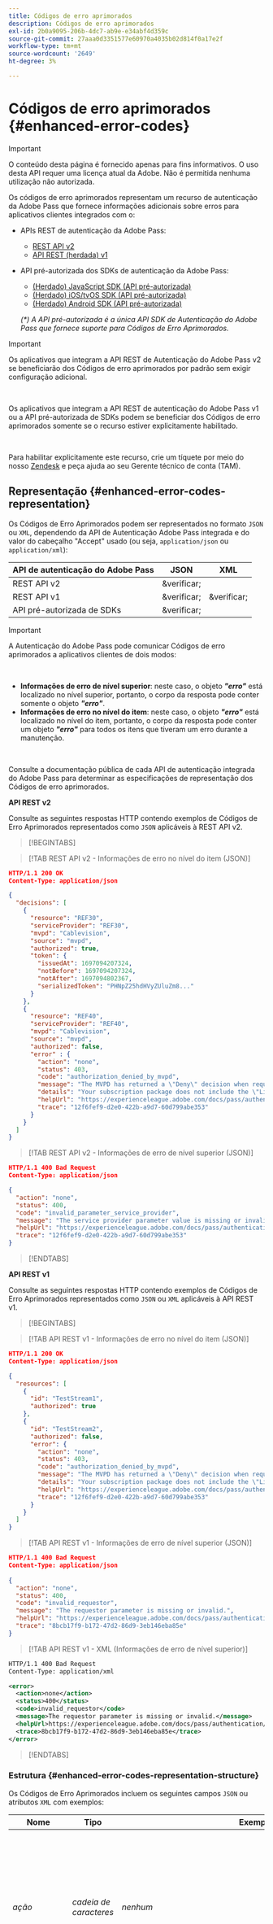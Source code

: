 ```yaml
---
title: Códigos de erro aprimorados
description: Códigos de erro aprimorados
exl-id: 2b0a9095-206b-4dc7-ab9e-e34abf4d359c
source-git-commit: 27aaa0d3351577e60970a4035b02d814f0a17e2f
workflow-type: tm+mt
source-wordcount: '2649'
ht-degree: 3%

---
```


# Códigos de erro aprimorados {#enhanced-error-codes}

>[!IMPORTANT]
>
>O conteúdo desta página é fornecido apenas para fins informativos. O uso desta API requer uma licença atual da Adobe. Não é permitida nenhuma utilização não autorizada.

Os códigos de erro aprimorados representam um recurso de autenticação da Adobe Pass que fornece informações adicionais sobre erros para aplicativos clientes integrados com o:

* APIs REST de autenticação da Adobe Pass:
   * [REST API v2](../../rest-apis/rest-api-v2/apis/rest-api-v2-apis-overview.md)
   * [API REST (herdada) v1](../../legacy/rest-api-v1/rest-api-overview.md)
* API pré-autorizada dos SDKs de autenticação da Adobe Pass:
   * [(Herdado) JavaScript SDK (API pré-autorizada)](../../legacy/sdks/javascript-sdk/preauthorize-api-javascript-sdk.md)
   * [(Herdado) iOS/tvOS SDK (API pré-autorizada)](../../legacy/sdks/ios-tvos-sdk/preauthorize-api-ios-tvos-sdk.md)
   * [(Herdado) Android SDK (API pré-autorizada)](../../legacy/sdks/android-sdk/preauthorize-api-android-sdk.md)

  _(*) A API pré-autorizada é a única API SDK de Autenticação do Adobe Pass que fornece suporte para Códigos de Erro Aprimorados._

>[!IMPORTANT]
>
> Os aplicativos que integram a API REST de Autenticação do Adobe Pass v2 se beneficiarão dos Códigos de erro aprimorados por padrão sem exigir configuração adicional.
>
> <br/>
>
> Os aplicativos que integram a API REST de autenticação do Adobe Pass v1 ou a API pré-autorizada de SDKs podem se beneficiar dos Códigos de erro aprimorados somente se o recurso estiver explicitamente habilitado.
>
> <br/>
>
> Para habilitar explicitamente este recurso, crie um tíquete por meio do nosso [Zendesk](https://adobeprimetime.zendesk.com) e peça ajuda ao seu Gerente técnico de conta (TAM).

## Representação {#enhanced-error-codes-representation}

Os Códigos de Erro Aprimorados podem ser representados no formato `JSON` ou `XML`, dependendo da API de Autenticação Adobe Pass integrada e do valor do cabeçalho &quot;Accept&quot; usado (ou seja, `application/json` ou `application/xml`):

| API de autenticação do Adobe Pass | JSON | XML |
|-------------------------------|---------|---------|
| REST API v2 | &verificar; |         |
| REST API v1 | &verificar; | &verificar; |
| API pré-autorizada de SDKs | &verificar; |         |

>[!IMPORTANT]
>
> A Autenticação do Adobe Pass pode comunicar Códigos de erro aprimorados a aplicativos clientes de dois modos:
>
> <br/>
>
> * **Informações de erro de nível superior**: neste caso, o objeto ***&quot;erro&quot;*** está localizado no nível superior, portanto, o corpo da resposta pode conter somente o objeto ***&quot;erro&quot;***.
> * **Informações de erro no nível do item**: neste caso, o objeto ***&quot;erro&quot;*** está localizado no nível do item, portanto, o corpo da resposta pode conter um objeto ***&quot;erro&quot;*** para todos os itens que tiveram um erro durante a manutenção.
>
> <br/>
>
> Consulte a documentação pública de cada API de autenticação integrada do Adobe Pass para determinar as especificações de representação dos Códigos de erro aprimorados.

**API REST v2**

Consulte as seguintes respostas HTTP contendo exemplos de Códigos de Erro Aprimorados representados como `JSON` aplicáveis à REST API v2.

>[!BEGINTABS]

>[!TAB REST API v2 - Informações de erro no nível do item (JSON)]

```JSON
HTTP/1.1 200 OK
Content-Type: application/json

{
  "decisions": [
    {
      "resource": "REF30",
      "serviceProvider": "REF30",
      "mvpd": "Cablevision",
      "source": "mvpd",
      "authorized": true,
      "token": {
        "issuedAt": 1697094207324,
        "notBefore": 1697094207324,
        "notAfter": 1697094802367,
        "serializedToken": "PHNpZ25hdHVyZUluZm8..."
      }
    },
    {
      "resource": "REF40",
      "serviceProvider": "REF40",
      "mvpd": "Cablevision",
      "source": "mvpd",
      "authorized": false,
      "error" : {
        "action": "none",
        "status": 403,
        "code": "authorization_denied_by_mvpd",
        "message": "The MVPD has returned a \"Deny\" decision when requesting authorization for the specified resource",
        "details": "Your subscription package does not include the \"Live\" channel",
        "helpUrl": "https://experienceleague.adobe.com/docs/pass/authentication/auth-features/error-reportn/enhanced-error-codes.html",
        "trace": "12f6fef9-d2e0-422b-a9d7-60d799abe353"
      }
    }
  ]
}
```

>[!TAB REST API v2 - Informações de erro de nível superior (JSON)]

```JSON
HTTP/1.1 400 Bad Request
Content-Type: application/json

{
  "action": "none",
  "status": 400,
  "code": "invalid_parameter_service_provider",
  "message": "The service provider parameter value is missing or invalid.",
  "helpUrl": "https://experienceleague.adobe.com/docs/pass/authentication/auth-features/error-reportn/enhanced-error-codes.html",
  "trace": "12f6fef9-d2e0-422b-a9d7-60d799abe353"
}
```

>[!ENDTABS]

**API REST v1**

Consulte as seguintes respostas HTTP contendo exemplos de Códigos de Erro Aprimorados representados como `JSON` ou `XML` aplicáveis à API REST v1.

>[!BEGINTABS]

>[!TAB API REST v1 - Informações de erro no nível do item (JSON)]

```JSON
HTTP/1.1 200 OK
Content-Type: application/json

{
  "resources": [
    {
      "id": "TestStream1",
      "authorized": true
    },
    {
      "id": "TestStream2",
      "authorized": false,
      "error": {
        "action": "none",
        "status": 403,
        "code": "authorization_denied_by_mvpd",
        "message": "The MVPD has returned a \"Deny\" decision when requesting authorization for the specified resource",
        "details": "Your subscription package does not include the \"Live\" channel",
        "helpUrl": "https://experienceleague.adobe.com/docs/pass/authentication/auth-features/error-reportn/enhanced-error-codes.html",
        "trace": "12f6fef9-d2e0-422b-a9d7-60d799abe353"
      }
    }
  ]
}
```

>[!TAB API REST v1 - Informações de erro de nível superior (JSON)]

```JSON
HTTP/1.1 400 Bad Request
Content-Type: application/json
        
{
  "action": "none",
  "status": 400,
  "code": "invalid_requestor",
  "message": "The requestor parameter is missing or invalid.",
  "helpUrl": "https://experienceleague.adobe.com/docs/pass/authentication/auth-features/error-reportn/enhanced-error-codes.html",
  "trace": "8bcb17f9-b172-47d2-86d9-3eb146eba85e"
}
```

>[!TAB API REST v1 - XML (Informações de erro de nível superior)]

```XML
HTTP/1.1 400 Bad Request
Content-Type: application/xml

<error>
  <action>none</action>
  <status>400</status>
  <code>invalid_requestor</code>
  <message>The requestor parameter is missing or invalid.</message>
  <helpUrl>https://experienceleague.adobe.com/docs/pass/authentication/auth-features/error-reportn/enhanced-error-codes.html</helpUrl>
  <trace>8bcb17f9-b172-47d2-86d9-3eb146eba85e</trace>
</error>
```

>[!ENDTABS]

### Estrutura {#enhanced-error-codes-representation-structure}

Os Códigos de Erro Aprimorados incluem os seguintes campos `JSON` ou atributos `XML` com exemplos:

| Nome | Tipo | Exemplo | Restrito | Descrição |
|-----------|-----------|---------------------------------------------------------------------------------------------------------------------|:----------:|-----------------------------------------------------------------------------------------------------------------------------------------------------------------------------------------------------------------------------------------------------------------------------------------------------|
| *ação* | *cadeia de caracteres* | *nenhum* | &verificar; | A Autenticação Adobe Pass recomendou uma ação que pode corrigir a situação conforme definido neste documento. <br/><br/> Para obter mais detalhes, consulte a seção [Ação](#enhanced-error-codes-action). |
| *status* | *inteiro* | *403* | &verificar; | O código de status de resposta HTTP conforme definido no documento [RFC 7231](https://tools.ietf.org/html/rfc7231#section-6). <br/><br/> Para obter mais detalhes, consulte a seção [Status](#enhanced-error-codes-status). |
| *código* | *cadeia de caracteres* | *autorização_negada_por_mvpd* | &verificar; | O código do identificador exclusivo de Autenticação do Adobe Pass associado ao erro, conforme definido neste documento. <br/><br/> Para obter mais detalhes, consulte a seção [Código](#enhanced-error-codes-code). |
| *mensagem* | *cadeia de caracteres* | *A MVPD retornou uma decisão de &quot;Negação&quot; ao solicitar autorização para o recurso especificado* |            | A mensagem legível por humanos que pode ser exibida ao usuário final em alguns casos. <br/><br/> Para obter mais detalhes, consulte a seção [Tratamento de Resposta](#enhanced-error-codes-response-handling). |
| *detalhes* | *cadeia de caracteres* | *O pacote de assinatura não inclui o canal &quot;Online&quot;* |            | A mensagem detalhada que pode ser fornecida por um parceiro de serviços em alguns casos, <br/><br/> Este campo pode não estar presente caso o parceiro de serviços não forneça uma mensagem personalizada. |
| *urlAjuda* | *url* | *https://experienceleague.adobe.com/docs/pass/authentication/auth-features/error-reportn/enhanced-error-codes.html* |            | O URL da documentação pública de Autenticação do Adobe Pass, que vincula mais informações sobre por que esse erro ocorreu e possíveis soluções. <br/><br/> Este campo contém uma URL absoluta e não deve ser deduzido a partir do código de erro, dependendo do contexto de erro uma URL diferente pode ser fornecida. |
| *rastreamento* | *cadeia de caracteres* | *12f6fef9-d2e0-422b-a9d7-60d799abe353* |            | O identificador exclusivo da resposta que pode ser usado ao entrar em contato com o suporte da Autenticação da Adobe Pass para solucionar problemas específicos. |

>[!IMPORTANT]
>
> A coluna **Restrito** indica se o respectivo campo contém um valor de um conjunto finito, enquanto campos irrestritos podem conter dados.
>
> <br/>
>
> Atualizações futuras neste documento poderiam adicionar valores aos conjuntos finitos, mas não removerão ou alterarão os existentes.

### Ação {#enhanced-error-codes-representation-action}

Os Códigos de erro aprimorados incluem um campo &quot;ação&quot; que fornece uma ação recomendada que pode corrigir a situação.

Os valores possíveis para o campo &quot;action&quot; incluem:

| Ação | Descrição | Categoria |
|--------------------------|---------------------------------------------------------------------------------------------------------------------------------|--------------------------------------------|
| nenhum | Não há nenhuma ação predefinida para corrigir esse problema, mas em alguns casos, isso pode indicar uma invocação inadequada da API. | Corrija o contexto da solicitação. |
| configuração | O aplicativo cliente requer uma alteração de configuração, na maioria das vezes conduzida pelo Adobe Pass TVE Dashboard. | Corrija o contexto de configuração da integração. |
| registro de aplicativos | O aplicativo cliente requer que o se registre novamente. | Corrija o contexto do aplicativo cliente. |
| autenticação | O aplicativo cliente requer a autenticação ou reautenticação do usuário. | Corrija o contexto do aplicativo cliente. |
| autorização | O aplicativo cliente requer a obtenção de autorização para o recurso especificado. | Corrija o contexto do aplicativo cliente. |
| tentar novamente | O aplicativo cliente requer uma nova tentativa de solicitação. | Corrija o contexto da solicitação. |

_(*) Para alguns erros, várias ações podem ser possíveis soluções, mas o campo &quot;ação&quot; indica aquela com a maior probabilidade de correção do erro._

### Status {#enhanced-error-codes-representation-status}

Os Códigos de erro aprimorados incluem um campo &quot;status&quot; que indica o código do status HTTP associado ao erro.

Os valores possíveis para o campo &quot;status&quot; incluem:

| Código | Frase de motivo |
|------|-----------------------|
| 400 | Solicitação inválida |
| 401 | Não autorizado |
| 403 | Proibido |
| 404 | Não encontrado |
| 405 | Método não permitido |
| 410 | Sumiu |
| 412 | Falha na pré-condição |
| 500 | Erro interno do servidor |

Códigos de erro aprimorados com um &quot;status&quot; 4xx geralmente aparecem quando o erro é gerado pelo cliente e, na maioria das vezes, significa que o cliente requer trabalho adicional para corrigi-lo.

Códigos de erro aprimorados com um &quot;status&quot; 5xx geralmente aparecem quando o erro é gerado pelo servidor e, na maioria das vezes, significa que o servidor requer trabalho adicional para corrigi-lo.

>[!IMPORTANT]
>
> Há casos em que o código de status de resposta HTTP é diferente do campo &quot;status&quot; do Código de erro aprimorado, especialmente ao interagir com uma API de autenticação da Adobe Pass que comunica Códigos de erro aprimorados como informações de erro no nível do item.

### Código {#enhanced-error-codes-representation-code}

Os códigos de erro aprimorados incluem um campo &quot;código&quot; que fornece um identificador exclusivo de autenticação da Adobe Pass associado ao erro.

Os valores possíveis para o campo &quot;código&quot; são agregados [abaixo](#enhanced-error-codes-list) em duas listas, com base na API de Autenticação Adobe Pass integrada.

## Listas {#enhanced-error-codes-lists}

### REST API v2 {#enhanced-error-codes-lists-rest-api-v2}

A tabela abaixo lista possíveis Códigos de erro aprimorados que um aplicativo cliente pode encontrar ao ser integrado à API REST v2 de autenticação da Adobe Pass.

| Ação | Código | Status | Mensagem |
|------------------------------|--------------------------------------------------------|--------|--------------------------------------------------------------------------------------------------------------------------------------------------------------------------------------------------------------------------------------------------------------------------------------------------------------------------------------------|
| **nenhum** | *invalid_parameter_service_provider* | 400 | O valor do parâmetro do provedor de serviços está ausente ou é inválido. |
|                              | *invalid_parameter_mvpd* | 400 | O valor do parâmetro mvpd está ausente ou é inválido. |
|                              | *código_de_parâmetro_inválido* | 400 | O valor do parâmetro de código está ausente ou é inválido. |
|                              | *recursos_de_parâmetro_inválidos* | 400 | O valor do parâmetro de recursos está ausente ou é inválido. |
|                              | *url_redirecionamento_de_parâmetro_inválido* | 400 | O valor do parâmetro de URL de redirecionamento está ausente ou é inválido. |
|                              | *invalid_parameter_partner* | 400 | O valor do parâmetro de parceiro está ausente ou é inválido. |
|                              | *resposta_saml_parâmetro_inválido* | 400 | O valor do parâmetro de resposta SAML está ausente ou é inválido. |
|                              | *informações_de_dispositivo_de_cabeçalho_inválido* | 400 | O valor do cabeçalho de informações do dispositivo está ausente ou é inválido. |
|                              | *identificador_de_dispositivo_de_cabeçalho_inválido* | 400 | O valor do cabeçalho do identificador de dispositivo está ausente ou é inválido. |
|                              | *identidade_de_cabeçalho_inválida_para_acesso_temporário* | 400 | A identidade do valor do cabeçalho de acesso temporário está ausente ou é inválida. |
|                              | *cabeçalho_inválido_pfs_permission_access_not_present* | 400 | O valor de status de acesso da permissão do cabeçalho de status da estrutura do parceiro não está presente. |
|                              | *cabeçalho_inválido_pfs_permissão_acesso_não_determinado* | 400 | O valor do status de acesso da permissão do cabeçalho de status da estrutura do parceiro não foi determinado. |
|                              | *cabeçalho_inválido_pfs_permission_access_not_granted* | 400 | O valor de status de acesso da permissão do cabeçalho de status da estrutura do parceiro não é concedido. |
|                              | *cabeçalho_inválido_pfs_provider_id_not_determination* | 400 | O valor da ID do provedor do cabeçalho de status da estrutura do parceiro não está associado a um mvpd conhecido. |
|                              | *incompatibilidade_de_id_de_provedor_de_cabeçalho_inválido* | 400 | O valor da ID do provedor do cabeçalho de status da estrutura do parceiro não corresponde ao mvpd enviado como parâmetro. |
|                              | *cabeçalho_inválido_pfs_provedor_info_expirado* | 400 | As informações do provedor do cabeçalho de status da estrutura do parceiro expiraram. |
|                              | *integração_inválida* | 400 | A integração entre o provedor de serviços especificado e o mvpd não existe ou está desabilitada. |
|                              | *sessão_de_autenticação_inválida* | 400 | A sessão de autenticação associada a esta solicitação está ausente ou é inválida. |
|                              | *pré-autorização_negada_por_mvpd* | 403 | A MVPD retornou uma decisão de &quot;Negação&quot; ao solicitar pré-autorização para o recurso especificado. |
|                              | *autorização_negada_por_mvpd* | 403 | A MVPD retornou uma decisão de &quot;Negação&quot; ao solicitar autorização para o recurso especificado. |
|                              | *autorização_negada_por_controles_pelos_pais* | 403 | A MVPD retornou uma decisão de &quot;Negação&quot; devido às configurações de controles dos pais para o recurso especificado. |
|                              | *autorização_negada_pela_regra_de_degradação* | 403 | A integração entre o provedor de serviços especificado e o mvpd tem uma regra de degradação aplicada que nega a autorização para os recursos solicitados. |
|                              | *erro_interno_do_servidor* | 500 | A solicitação falhou devido a um erro interno do servidor. |
| **configuração** | *muitos_recursos* | 403 | A solicitação de autorização ou pré-autorização falhou porque muitos recursos foram consultados. Entre em contato com a equipe de suporte para configurar corretamente as limitações de autorização e pré-autorização. |
|                              | *certificado_de_metadados_de_usuário_de_configuração_inválido* | 500 | A configuração do certificado de metadados do usuário está ausente ou é inválida. |
|                              | *invalid_configuration_temporary_access* | 500 | A configuração de acesso temporário é inválida. |
|                              | *plataforma_de_configuração_inválida* | 500 | A configuração da plataforma está ausente ou é inválida para integração. |
|                              | *id_da_plataforma_de_configuração_inválida* | 500 | A configuração da ID da plataforma está ausente ou é inválida. |
|                              | *característica_de_plataforma_de_configuração_inválida* | 500 | A configuração de característica da plataforma está ausente ou é inválida. |
|                              | *características_de_categoria_de_plataforma_de_configuração_inválida* | 500 | A configuração de característica de categoria de plataforma está ausente ou é inválida. |
|                              | *serviços_de_plataforma_de_configuração_inválidos* | 500 | A configuração dos serviços de plataforma está ausente ou é inválida para integração. |
|                              | *configuração_inválida_mvpd_plataforma* | 500 | A configuração da plataforma mvpd está ausente ou é inválida para mvpd e plataforma. |
|                              | *invalid_configuration_mvpd_platform_boarding_status* | 500 | A configuração do status de integração da plataforma mvpd está ausente ou é inválida para mvpd e plataforma. |
|                              | *invalid_configuration_mvpd_platform_profile_exchange* | 500 | A configuração de troca de perfil da plataforma mvpd está ausente ou é inválida para mvpd e plataforma. |
| **registro de aplicativo** | *acesso_token_service_provider* inválido | 401 | O token de acesso é inválido devido ao provedor de serviço inválido. |
|                              | *invalid_access_token_client_application* | 401 | O token de acesso é inválido devido ao aplicativo cliente inválido. |
| **autenticação** | *perfil_autenticado_ausente* | 403 | O perfil autenticado associado a esta solicitação está ausente. |
|                              | *perfil_autenticado_expirado* | 403 | O perfil autenticado associado a esta solicitação expirou. |
|                              | *perfil_autenticado_invalidado* | 403 | O perfil autenticado associado a esta solicitação foi invalidado. |
|                              | *temporary_access_duration_limit_aded* | 403 | O limite de duração do acesso temporário foi excedido. |
|                              | *limite_de_recursos_de_acesso_temporário* | 403 | O limite de recursos de acesso temporário foi excedido. |
|                              | *autorização_negada_por_políticas_hba* | 403 | A MVPD retornou uma decisão de &quot;Negação&quot; devido a políticas de autenticação baseadas em casa. A autenticação atual foi obtida por meio de um fluxo de autenticação baseado em casa e, mas o dispositivo não está mais em casa ao solicitar autorização para o recurso especificado. O usuário deve se autenticar novamente em um MVPD compatível para continuar. |
|                              | *autorização_negada_por_sessão_invalidada* | 403 | A sessão de autenticação foi invalidada pelo provedor de identidade. O usuário deve se autenticar novamente em um MVPD compatível para continuar. |
|                              | *identidade_não_reconhecida_por_mvpd* | 403 | A solicitação de autorização falhou devido ao fato de que a identidade do usuário não foi reconhecida pela MVPD. |
| **tentar novamente** | *erro_recebido_de_rede* | 403 | Erro de leitura ao recuperar a resposta do serviço de parceiro associado. Tentar novamente a solicitação pode resolver o problema. |
|                              | *tempo_de_conexão_de_rede* | 403 | Houve um tempo limite de conexão com o serviço de parceiro associado. Tentar novamente a solicitação pode resolver o problema. |
|                              | *tempo_máximo_de_execução_excedido* | 403 | A solicitação não foi concluída no tempo máximo permitido. Tentar novamente a solicitação pode resolver o problema. |

### REST API v1 {#enhanced-error-codes-lists-rest-api-v1}

A tabela abaixo lista possíveis Códigos de erro aprimorados que um aplicativo cliente pode encontrar ao ser integrado à API REST de autenticação da Adobe Pass v1.

| Ação | Código | Status | Mensagem |
|--------------------|---------------------------------------------------|-------------------|----------------------------------------------------------------------------------------------------------------------------------------------------------------------------------------------------------------------------------------------------------------------------------------------------------------------------------------------|
| **nenhum** | *solicitante_inválido* | 400 | O parâmetro do solicitante está ausente ou é inválido. |
|                    | *informações_de_dispositivo_inválidas* | 400 | Informações do dispositivo ausentes ou inválidas. |
|                    | *id_de_dispositivo_inválida* | 400 | O identificador do dispositivo está ausente ou é inválido. |
|                    | *recurso_ausente* | 400, 412 | O parâmetro de recurso está ausente. |
|                    | *malformed_authz_request* | 400, 412 | A solicitação de autorização é nula ou inválida. |
|                    | *pré-autorização_negada_por_mvpd* | 403 | A MVPD retornou uma decisão de &quot;Negação&quot; ao solicitar pré-autorização para o recurso especificado. |
|                    | *autorização_negada_por_mvpd* | 403 | A MVPD retornou uma decisão de &quot;Negação&quot; ao solicitar autorização para o recurso especificado. |
|                    | *autorização_negada_por_controles_pelos_pais* | 403 | A MVPD retornou uma decisão de &quot;Negação&quot; devido às configurações de controles dos pais para o recurso especificado. |
|                    | *erro_interno* | 400, 405, 500 | A solicitação falhou devido a um erro interno do servidor. |
| **configuração** | *integração_desconhecida* | 400, 412 | A integração entre o programador especificado e o provedor de identidade não existe. Use o painel TVE para criar a integração necessária. |
|                    | *muitos_recursos* | 403 | A solicitação de autorização ou pré-autorização falhou porque muitos recursos foram consultados. Entre em contato com a equipe de suporte para configurar corretamente as limitações de autorização e pré-autorização. |
| **autenticação** | *autenticação_sessão_emissor_incompatibilidade* | 400 | A solicitação de autorização falhou devido ao fato de que o MVPD indicado para o fluxo de autorização é diferente daquele que emitiu a sessão de autenticação. O usuário deve autenticar novamente com o MVPD desejado para continuar. |
|                    | *autorização_negada_por_políticas_hba* | 403 | A MVPD retornou uma decisão de &quot;Negação&quot; devido a políticas de autenticação baseadas em casa. A autenticação atual foi obtida usando um HBA (fluxo de autenticação baseado em início), mas o dispositivo não está mais em casa ao solicitar autorização para o recurso especificado. O usuário deve se autenticar novamente em um MVPD compatível para continuar. |
|                    | *autorização_negada_por_sessão_invalidada* | 403 | A sessão de autenticação foi invalidada pelo provedor de identidade. O usuário deve se autenticar novamente em um MVPD compatível para continuar. |
|                    | *identidade_não_reconhecida_por_mvpd* | 403 | A solicitação de autorização falhou devido ao fato de que a identidade do usuário não foi reconhecida pela MVPD. |
|                    | *autenticação_sessão_invalidada* | 403 | A sessão de autenticação foi invalidada pelo provedor de identidade. O usuário deve se autenticar novamente em um MVPD compatível para continuar. |
|                    | *autenticação_sessão_ausente* | 403, 412 | Não foi possível recuperar a sessão de autenticação associada a esta solicitação. O usuário deve se autenticar novamente em um MVPD compatível para continuar. |
|                    | *autenticação_sessão_expirada* | 403, 412 | A sessão de autenticação atual expirou. O usuário deve se autenticar novamente em um MVPD compatível para continuar. |
|                    | *pré-autorização_autenticação_sessão_ausente* | 412 | Não foi possível recuperar a sessão de autenticação associada a esta solicitação. O usuário deve se autenticar novamente em um MVPD compatível para continuar. |
|                    | *pré-autorização_autenticação_sessão_expirada* | 412 | A sessão de autenticação atual expirou. O usuário deve se autenticar novamente em um MVPD compatível para continuar. |
| **autorização** | *autorização_não_encontrada* | 403, 404 | Nenhuma autorização foi encontrada para o recurso especificado. O usuário deve obter uma nova autorização para continuar. |
|                    | *autorização_expirada* | 410 | A autorização anterior do recurso especificado expirou. O usuário deve obter uma nova autorização para continuar. |
| **tentar novamente** | *erro_recebido_de_rede* | 403 | Erro de leitura ao recuperar a resposta do serviço de parceiro associado. Tentar novamente a solicitação pode resolver o problema. |
|                    | *tempo_de_conexão_de_rede* | 403 | Houve um tempo limite de conexão com o serviço de parceiro associado. Tentar novamente a solicitação pode resolver o problema. |
|                    | *tempo_máximo_de_execução_excedido* | 403 | A solicitação não foi concluída no tempo máximo permitido. Tentar novamente a solicitação pode resolver o problema. |

### API pré-autorizada de SDKs {#enhanced-error-codes-lists-sdks-preauthorize-api}

Consulte a [seção](#enhanced-error-codes-list-rest-api-v1) anterior para obter possíveis Códigos de erro aprimorados que um aplicativo cliente pode encontrar quando integrado à API pré-autorizada dos SDKs de autenticação da Adobe Pass.

## Tratamento de resposta {#enhanced-error-codes-response-handling}

>[!IMPORTANT]
>
> Há Códigos de erro aprimorados que podem ser manipulados automaticamente no código do aplicativo do cliente, como tentar novamente uma solicitação de autorização no caso de um tempo limite da rede ou exigir que o usuário reautentique quando a sessão expirar, mas outros tipos podem exigir alterações de configuração ou interação da equipe de atendimento ao cliente da Autenticação da Adobe Pass.
>
> <br/>
>
> Portanto, é importante coletar e fornecer informações completas sobre o erro ao criar um tíquete por meio do nosso [Zendesk](https://adobeprimetime.zendesk.com), para garantir que as alterações necessárias sejam feitas antes de iniciar o novo aplicativo ou novo recurso.

Em resumo, ao manipular respostas que contêm Códigos de erro aprimorados, você deve considerar o seguinte:

1. **Verificar ambos os valores de status**: sempre verifique o código de status de resposta HTTP e o campo &quot;status&quot; do Código de Erro Aprimorado. Elas podem ser diferentes e ambas fornecem informações valiosas.

1. **Informações de erro agnósticas para nível superior versus nível de item**: trate informações de erro de nível superior e nível de item agnósticas à maneira como são comunicadas, verifique se você pode lidar com ambas as formas de transmissão de Códigos de Erro Aprimorados.

1. **Lógica de repetição**: para erros que exijam uma nova tentativa, verifique se as novas tentativas são feitas com retrocesso exponencial para evitar sobrecarga do servidor. Além disso, no caso de APIs de autenticação da Adobe Pass que lidam com vários itens de uma só vez (por exemplo, API pré-autorizada), você deve incluir na solicitação repetida somente os itens marcados com &quot;tentar novamente&quot; e não a lista inteira.

1. **Alterações de configuração**: para erros que exijam alterações de configuração, verifique se as alterações necessárias foram feitas antes de iniciar o novo aplicativo ou novo recurso.

1. **Autenticação e autorização**: para erros relacionados à autenticação e autorização, você deve solicitar que o usuário se autentique novamente ou obtenha uma nova autorização, conforme necessário.

1. **Comentários do usuário**: opcional, use os campos de &quot;mensagem&quot; e (possíveis) &quot;detalhes&quot; legíveis por humanos para informar o usuário sobre o problema. A mensagem de texto &quot;details&quot; pode ser transmitida dos endpoints de pré-autorização ou autorização do MVPD ou do Programador ao aplicar as regras de degradação.
